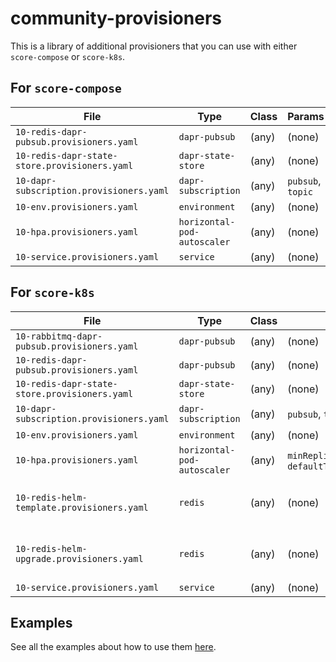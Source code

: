 # community-provisioners

This is a library of additional provisioners that you can use with either `score-compose` or `score-k8s`.

## For `score-compose`

| File                                          | Type                        | Class   | Params            | Outputs          |
| --------------------------------------------- | --------------------------- | ------- | ----------------- | ---------------- |
| `10-redis-dapr-pubsub.provisioners.yaml`      | `dapr-pubsub`               | (any)   | (none)            | `name`           |
| `10-redis-dapr-state-store.provisioners.yaml` | `dapr-state-store`          | (any)   | (none)            | `name`           |
| `10-dapr-subscription.provisioners.yaml`      | `dapr-subscription`         | (any)   | `pubsub`, `topic` | `name`, `topic`  |
| `10-env.provisioners.yaml`                    | `environment`               | (any)   | (none)            | (none)           |
| `10-hpa.provisioners.yaml`                    | `horizontal-pod-autoscaler` | (any)   | (none)            | (none)           |
| `10-service.provisioners.yaml`                | `service`                   | (any)   | (none)            | `name`           |

## For `score-k8s`

| File                                          | Type                        | Class   | Params                                                                 | Outputs                                 |
| --------------------------------------------- | --------------------------- | ------- | ---------------------------------------------------------------------- | --------------------------------------- |
| `10-rabbitmq-dapr-pubsub.provisioners.yaml`   | `dapr-pubsub`               | (any)   | (none)                                                                 | `name`                                  |
| `10-redis-dapr-pubsub.provisioners.yaml`      | `dapr-pubsub`               | (any)   | (none)                                                                 | `name`                                  |
| `10-redis-dapr-state-store.provisioners.yaml` | `dapr-state-store`          | (any)   | (none)                                                                 | `name`                                  |
| `10-dapr-subscription.provisioners.yaml`      | `dapr-subscription`         | (any)   | `pubsub`, `topic`                                                      | `name`, `topic`                         |
| `10-env.provisioners.yaml`                    | `environment`               | (any)   | (none)                                                                 | (none)                                  |
| `10-hpa.provisioners.yaml`                    | `horizontal-pod-autoscaler` | (any)   | `minReplicas`, `maxReplicas`, `defaultTargetCPUUtilizationPercentage`  | (none)                                  |
| `10-redis-helm-template.provisioners.yaml`    | `redis`                     | (any)   | (none)                                                                 | `host`, `port`, `username`, `password`  |
| `10-redis-helm-upgrade.provisioners.yaml`     | `redis`                     | (any)   | (none)                                                                 | `host`, `port`, `username`, `password`  |
| `10-service.provisioners.yaml`                | `service`                   | (any)   | (none)                                                                 | `name`                                  |

## Examples

See all the examples about how to use them [here](./examples/).